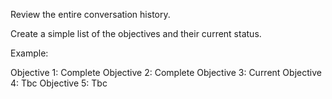 Review the entire conversation history. 

Create a simple list of the objectives and their current status. 

Example:

Objective 1: Complete
Objective 2: Complete
Objective 3: Current
Objective 4: Tbc
Objective 5: Tbc

